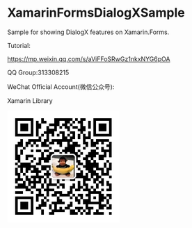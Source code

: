 # XamarinFormsDialogXSample
Sample for showing DialogX features on Xamarin.Forms.

Tutorial:

https://mp.weixin.qq.com/s/aViFFoSRwGz1nkxNYG6pOA

QQ Group:313308215

WeChat Official Account(微信公众号):

Xamarin Library

<img src="https://github.com/jingliancui/XamarinFormsEasyFloatSample/blob/main/Images/wechatqrcode.jpg?raw=true"/>

